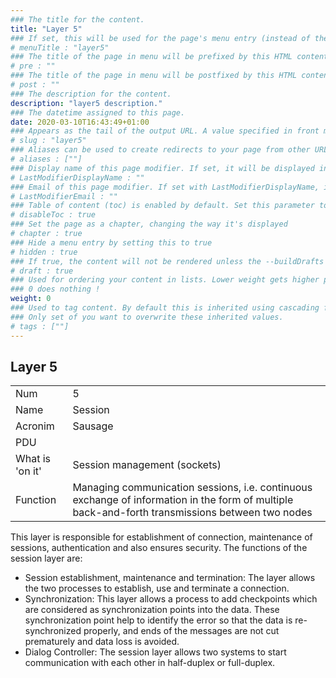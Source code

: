 ```yaml
---
### The title for the content.
title: "Layer 5"
### If set, this will be used for the page's menu entry (instead of the `title` attribute)
# menuTitle : "layer5"
### The title of the page in menu will be prefixed by this HTML content
# pre : ""
### The title of the page in menu will be postfixed by this HTML content
# post : ""
### The description for the content.
description: "layer5 description."
### The datetime assigned to this page.
date: 2020-03-10T16:43:49+01:00
### Appears as the tail of the output URL. A value specified in front matter will override the segment of the URL based on the filename.
# slug : "layer5"
### Aliases can be used to create redirects to your page from other URLs.
# aliases : [""]
### Display name of this page modifier. If set, it will be displayed in the footer.
# LastModifierDisplayName : ""
### Email of this page modifier. If set with LastModifierDisplayName, it will be displayed in the footer
# LastModifierEmail : ""
### Table of content (toc) is enabled by default. Set this parameter to true to disable it.
# disableToc : true
### Set the page as a chapter, changing the way it's displayed
# chapter : true
### Hide a menu entry by setting this to true
# hidden : true
### If true, the content will not be rendered unless the --buildDrafts flag is passed to the hugo command.
# draft : true
### Used for ordering your content in lists. Lower weight gets higher precedence. So content with lower weight will come first.
### 0 does nothing !
weight: 0
### Used to tag content. By default this is inherited using cascading from _index.md files
### Only set of you want to overwrite these inherited values.
# tags : [""]
---
```


## Layer 5

|                 |                                                                                                                                                 |
| --------------- | ----------------------------------------------------------------------------------------------------------------------------------------------- |
| Num             | 5                                                                                                                                               |
| Name            | Session                                                                                                                                         |
| Acronim         | Sausage                                                                                                                                         |
| PDU             |                                                                                                                                                 |
| What is 'on it' | Session management (sockets)                                                                                                                    |
| Function        | Managing communication sessions, i.e. continuous exchange of information in the form of multiple back-and-forth transmissions between two nodes |

This layer is responsible for establishment of connection, maintenance of sessions, authentication and also ensures security.
The functions of the session layer are:

- Session establishment, maintenance and termination: The layer allows the two processes to establish, use and terminate a connection.
- Synchronization: This layer allows a process to add checkpoints which are considered as synchronization points into the data. These synchronization point help to identify the error so that the data is re-synchronized properly, and ends of the messages are not cut prematurely and data loss is avoided.
- Dialog Controller: The session layer allows two systems to start communication with each other in half-duplex or full-duplex.
